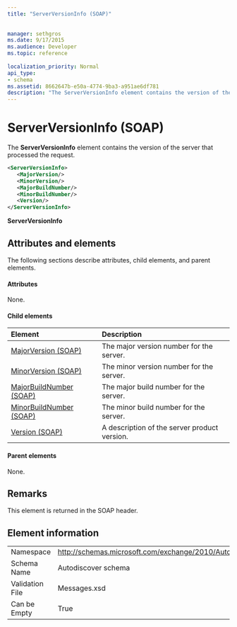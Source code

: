 ```yaml
---
title: "ServerVersionInfo (SOAP)"
 
 
manager: sethgros
ms.date: 9/17/2015
ms.audience: Developer
ms.topic: reference
 
localization_priority: Normal
api_type:
- schema
ms.assetid: 8662647b-e50a-4774-9ba3-a951ae6df781
description: "The ServerVersionInfo element contains the version of the server that processed the request."
---
```


# ServerVersionInfo (SOAP)

The **ServerVersionInfo** element contains the version of the server that processed the request. 
  
```XML
<ServerVersionInfo>
   <MajorVersion/>
   <MinorVersion/>
   <MajorBuildNumber/>
   <MinorBuildNumber/>
   <Version/>
</ServerVersionInfo>
```

 **ServerVersionInfo**
## Attributes and elements

The following sections describe attributes, child elements, and parent elements.
  
#### Attributes

None.
  
#### Child elements

|**Element**|**Description**|
|:-----|:-----|
|[MajorVersion (SOAP)](majorversion-soap.md) <br/> |The major version number for the server.  <br/> |
|[MinorVersion (SOAP)](minorversion-soap.md) <br/> |The minor version number for the server.  <br/> |
|[MajorBuildNumber (SOAP)](majorbuildnumber-soap.md) <br/> |The major build number for the server.  <br/> |
|[MinorBuildNumber (SOAP)](minorbuildnumber-soap.md) <br/> |The minor build number for the server.  <br/> |
|[Version (SOAP)](version-soap.md) <br/> |A description of the server product version.  <br/> |
   
#### Parent elements

None.
  
## Remarks

This element is returned in the SOAP header.
  
## Element information

|||
|:-----|:-----|
|Namespace  <br/> |http://schemas.microsoft.com/exchange/2010/Autodiscover  <br/> |
|Schema Name  <br/> |Autodiscover schema  <br/> |
|Validation File  <br/> |Messages.xsd  <br/> |
|Can be Empty  <br/> |True  <br/> |
   

